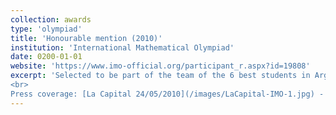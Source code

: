 ```yaml
---
collection: awards
type: 'olympiad'
title: 'Honourable mention (2010)'
institution: 'International Mathematical Olympiad'
date: 0200-01-01
website: 'https://www.imo-official.org/participant_r.aspx?id=19808'
excerpt: 'Selected to be part of the team of the 6 best students in Argentina to represent the country in this competition.
<br>
Press coverage: [La Capital 24/05/2010](/images/LaCapital-IMO-1.jpg) - [La Capital 13/07/2010](/images/LaCapital-IMO-2.jpg) - [Interview at a local news TV show 27/05/2010](/images/BienTemprano.jpg)'
---
```

